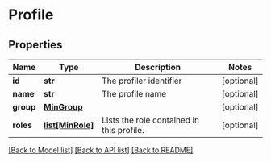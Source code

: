 # Profile

## Properties
Name | Type | Description | Notes
------------ | ------------- | ------------- | -------------
**id** | **str** | The profiler identifier | [optional] 
**name** | **str** | The profile name | [optional] 
**group** | [**MinGroup**](MinGroup.md) |  | [optional] 
**roles** | [**list[MinRole]**](MinRole.md) | Lists the role contained in this profile. | [optional] 

[[Back to Model list]](../README.md#documentation-for-models) [[Back to API list]](../README.md#documentation-for-api-endpoints) [[Back to README]](../README.md)

